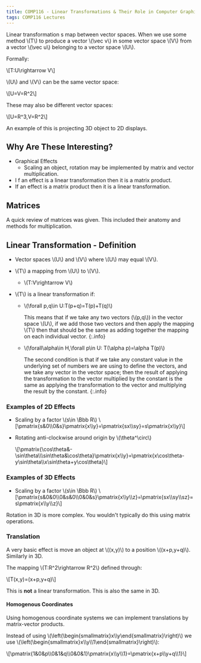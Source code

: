```yaml
---
title: COMP116 - Linear Transformations & Their Role in Computer Graphics
tags: COMP116 Lectures
---
```


Linear transformation s map between vector spaces. When we use some method &#92;(T&#92;) to produce a vector &#92;(\vec v&#92;) in some vector space &#92;(V&#92;) from a vector &#92;(\vec u&#92;) belonging to a vector space &#92;(U&#92;).

Formally: 

&#92;[T:U\rightarrow V&#92;]

&#92;(U&#92;) and &#92;(V&#92;) can be the same vector space:

&#92;[U=V=R^2&#92;]

These may also be different vector spaces:

&#92;[U=R^3,V=R^2&#92;]

An example of this is projecting 3D object to 2D displays.

## Why Are These Interesting?

* Graphical Effects
	* Scaling an object, rotation may be implemented by matrix and vector multiplication.
* I f an effect is a linear transformation then it is a matrix product.
* If an effect is a matrix product then it is a linear transformation.

## Matrices

A quick review of matrices was given. This included their anatomy and methods for multiplication. 

## Linear Transformation - Definition

* Vector spaces &#92;(U&#92;) and &#92;(V&#92;) where &#92;(U&#92;) may equal &#92;(V&#92;).
* &#92;(T&#92;) a mapping from &#92;(U&#92;) to &#92;(V&#92;).
	
	* &#92;(T:V\rightarrow V&#92;)
* &#92;(T&#92;) is a linear transformation if:
	* &#92;(\forall p,q\in U:T(p+q)=T(p)+T(q)&#92;)

		This means that if we take any two vectors (&#92;(p,q&#92;)) in the vector space &#92;(U&#92;), if we add those two vectors and then apply the mapping &#92;(T&#92;) then that should be the same as adding together the mapping on each individual vector.
		{:.info}
	* &#92;(\forall\alpha\in H,\forall p\in U: T(\alpha p)=\alpha T(p)&#92;)

		The second condition is that if we take any constant value in the underlying set of numbers we are using to define the vectors, and we take any vector in the vector space; then the result of applying the transformation to the vector multiplied by the constant is the same as applying the transformation to the vector and multiplying the result by the constant.
		{:.info}
	
### Examples of 2D Effects

* Scaling by a factor &#92;(s\in \Bbb R&#92;)
	&#92;[\pmatrix{s&0&#92;&#92;0&s}\pmatrix{x&#92;&#92;y}=\pmatrix{sx&#92;&#92;sy}=s\pmatrix{x&#92;&#92;y}&#92;]
	
* Rotating anti-clockwise around origin by &#92;(\theta^\circ&#92;)

  &#92;[\pmatrix{\cos\theta&-\sin\theta&#92;&#92;\sin\theta&\cos\theta}\pmatrix{x&#92;&#92;y}=\pmatrix{x\cos\theta-y\sin\theta&#92;&#92;x\sin\theta+y\cos\theta}&#92;]

### Examples of 3D Effects

* Scaling by a factor &#92;(s\in \Bbb R&#92;)
	&#92;[\pmatrix{s&0&0&#92;&#92;0&s&0&#92;&#92;0&0&s}\pmatrix{x&#92;&#92;y&#92;&#92;z}=\pmatrix{sx&#92;&#92;sy&#92;&#92;sz}=s\pmatrix{x&#92;&#92;y&#92;&#92;z}&#92;]

Rotation in 3D is more complex. You wouldn't typically do this using matrix operations.

### Translation

A very basic effect is move an object at &#92;((x,y)&#92;) to a position &#92;((x+p,y+q)&#92;). Similarly in 3D.

The mapping &#92;(T:R^2\rightarrow R^2&#92;) defined through:

&#92;[T(x,y)=(x+p,y+q)&#92;]

This is **not** a linear transformation. This is also the same in 3D.

#### Homogenous Coordinates

Using homogenous coordinate systems we can implement translations by matrix-vector products.

Instead of using &#92;(\left(\begin{smallmatrix}x&#92;&#92;y\end{smallmatrix}\right)&#92;) we use &#92;(\left(\begin{smallmatrix}x&#92;&#92;y&#92;&#92;1\end{smallmatrix}\right)&#92;):

&#92;[\pmatrix{1&0&p&#92;&#92;0&1&q&#92;&#92;0&0&1}\pmatrix{x&#92;&#92;y&#92;&#92;1}=\pmatrix{x+p&#92;&#92;y+q&#92;&#92;1}&#92;]





